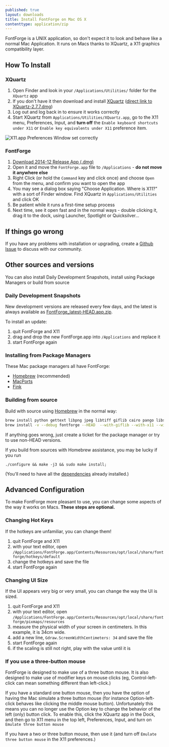 ```yaml
---
published: true
layout: downloads
title: Install FontForge on Mac OS X
contenttype: application/zip
---
```


FontForge is a UNIX application, so don't expect it to look and behave like a normal Mac Application.
It runs on Macs thanks to XQuartz, a X11 graphics compatibility layer.

## How To Install 

### XQuartz

1. Open Finder and look in your `/Applications/Utilities/` folder for the `XQuartz` app
2. If you don't have it then download and install [XQuartz](http://xquartz.macosforge.org) ([direct link to XQuartz-2.7.7.dmg](http://xquartz.macosforge.org/downloads/SL/XQuartz-2.7.7.dmg))
3. Log out and log back in to ensure it works correctly
4. Start XQuartz from `Applications/Utilities/XQuartz.app`, go to the X11 menu, Preferences, Input, and **turn off** the `Enable keyboard shortcuts under X11` or `Enable key equivalents under X11` preference item.

![X11.app Preferences Window set correctly](../x11prefs.png)

### FontForge

1. [Download 2014-12 Release App (.dmg)](https://github.com/fontforge/fontforge/releases/download/20141230/FontForge-2015-01-07-Mac.app.dmg)
2. Open it and move the `FontForge.app` file to `/Applications` - **do not move it anywhere else**
3. Right Click (or hold the `Command` key and click once) and choose `Open` from the menu, and confirm you want to open the app
4. You may see a dialog box saying "Choose Application. Where is X11?" with a sort of Finder window. Find XQuartz in `Applications/Utilities` and click OK
5. Be patient while it runs a first-time setup process
6. Next time, see it open fast and in the normal ways - double clicking it, drag it to the dock, using Launcher, Spotlight or Quicksilver...

## If things go wrong

If you have any problems with installation or upgrading, create a [Github Issue](https://guides.github.com/features/issues/) to discuss with our community.

## Other sources and versions

You can also install Daily Development Snapshots, install using Package Managers or build from source

### Daily Development Snapshots

New development versions are released every few days, and the latest is always available as [FontForge_latest-HEAD.app.zip](http://fuuko.libferris.com/osx/packages/FontForge_latest-HEAD.app.dmg).

To install an update:

1. quit FontForge and X11
2. drag and drop the new FontForge.app into `/Applications` and replace it
3. start FontForge again

### Installing from Package Managers

These Mac package managers all have FontForge:

* [Homebrew](http://brew.sh) (recommended)
* [MacPorts](https://www.macports.org/)
* [Fink](http://www.finkproject.org/)

### Building from source

Build with source using [Homebrew](http://www.brew.sh) in the normal way:

```Bash
brew install python gettext libpng jpeg libtiff giflib cairo pango libspiro czmq fontconfig automake libtool pkg-config glib pango
brew install -v --debug fontforge --HEAD  --with-giflib --with-x11 --with-libspiro
```

If anything goes wrong, just create a ticket for the package manager or try to use non-HEAD versions.

If you build from sources with Homebrew assistance, you may be lucky if you run

    ./configure && make -j3 && sudo make install;

(You'll need to have all the [dependencies](../source.html#Dependencies) already installed.)

## Advanced Configuration

To make FontForge more pleasant to use, you can change some aspects of the way it works on Macs. **These steps are optional.**

### Changing Hot Keys

If the hotkeys are unfamiliar, you can change them!

1. quit FontForge and X11
2. with your text editor, open `/Applications/FontForge.app/Contents/Resources/opt/local/share/fontforge/hotkeys/default`
3. change the hotkeys and save the file
4. start FontForge again

### Changing UI Size

If the UI appears very big or very small, you can change the way the UI is sized.

1. quit FontForge and X11
2. with your text editor, open `/Applications/FontForge.app/Contents/Resources/opt/local/share/fontforge/pixmaps/resources`
3. measure the physical width of your screen in centimeters. In this example, it is 34cm wide.
4. add a new line, `Gdraw.ScreenWidthCentimeters: 34` and save the file
5. start FontForge again
6. if the scaling is still not right, play with the value until it is

### If you use a three-button mouse

FontForge is designed to make use of a three button mouse. It is also designed to make use of modifier keys on mouse clicks (eg, Control-left-click can mean something different than left-click.)

If you have a standard one button mouse, then you have the option of having the Mac simulate a three button mouse (for instance Option-left-click behaves like clicking the middle mouse button). Unfortunately this means you can no longer use the Option key to change the behavior of the left (only) button click. To enable this, click the XQuartz app in the Dock, and then go to X11 menu in the top left, Preferences, Input, and turn on `Emulate three button mouse`

If you have a two or three button mouse, then use it (and turn off `Emulate three button mouse` in the X11 preferences.)
